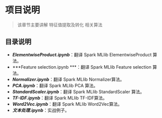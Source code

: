 # 项目说明
> 该章节主要讲解 特征值提取及转化 相关算法

## 目录说明
- ***ElementwiseProduct.ipynb***：翻译 Spark MLlib ElementwiseProduct 算法。
- ***Feature selection.ipynb ***：翻译 Spark MLlib Feature selection 算法。
- ***Normalizer.ipynb***：翻译 Spark MLlib Normalizer算法。
- ***PCA.ipynb***：翻译 Spark MLlib PCA 算法。
- ***StandardScaler.ipynb***：翻译 Spark MLlib StandardScaler 算法。
- ***TF-IDF.ipynb***：翻译 Spark MLlib TF-IDF算法。
- ***Word2Vec.ipynb***：翻译 Spark MLlib Word2Vec算法。
- ***文本处理.ipynb***：实战例子。
